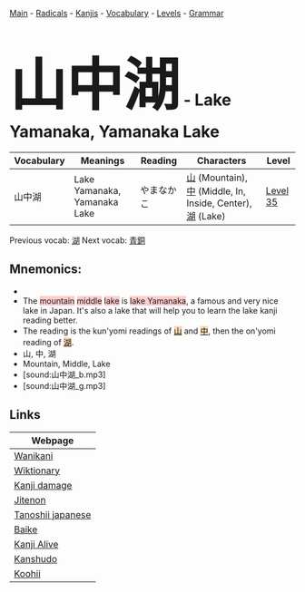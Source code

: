 <style> bigfont {font-size: 100px}</style>
[Main](../README.md) -
[Radicals](../radicals.md) -
[Kanjis](../kanjis.md) -
[Vocabulary](../vocabulary.md) -
[Levels](../levels.md) -
[Grammar](../grammar.md)
# <bigfont> 山中湖</bigfont> - Lake Yamanaka, Yamanaka Lake 

| Vocabulary | Meanings | Reading | Characters | Level |
| --- | --- | --- | --- | --- |
| 山中湖 | Lake Yamanaka, Yamanaka Lake | やまなかこ |  [山](../kanjis/山.md) (Mountain), [中](../kanjis/中.md) (Middle, In, Inside, Center), [湖](../kanjis/湖.md) (Lake) | [Level 35](../levels/wk_level35.md) |

Previous vocab: [湖](湖.md) Next vocab: [青銅](青銅.md) 

## Mnemonics:

* 
* The <span style="background-color:#ffcccb"> mountain</span> <span style="background-color:#ffcccb"> middle</span> <span style="background-color:#ffcccb"> lake</span> is <span style="background-color:#ffcccb"> lake Yamanaka</span>, a famous and very nice lake in Japan. It's also a lake that will help you to learn the lake kanji reading better.
* The reading is the kun'yomi readings of <span style="background-color:#fed8b1"> [山](https://jisho.org/search/山)</span> and <span style="background-color:#fed8b1"> [中](https://jisho.org/search/中)</span>, then the on'yomi reading of <span style="background-color:#fed8b1"> [湖](https://jisho.org/search/湖)</span>.
* 山, 中, 湖
* Mountain, Middle, Lake
* [sound:山中湖_b.mp3]
* [sound:山中湖_g.mp3]


## Links 

| Webpage |
| --- |
| [Wanikani          ](https://www.wanikani.com/kanji/山中湖) |
| [Wiktionary        ](https://en.wiktionary.org/wiki/山中湖) |
| [Kanji damage      ](http://www.kanjidamage.com/kanji/search?utf8=✓&q=山中湖) |
| [Jitenon           ](https://jitenon.com/kanji/山中湖) |
| [Tanoshii japanese ](https://www.tanoshiijapanese.com/dictionary/kanji.cfm?k=山中湖) |
| [Baike             ](https://baike.baidu.com/item/山中湖) |
| [Kanji Alive       ](https://app.kanjialive.com/山中湖) |
| [Kanshudo          ](https://www.kanshudo.com/searchmn?q=山中湖) |
| [Koohii            ](https://kanji.koohii.com/study/kanji/山中湖) |
